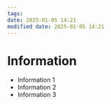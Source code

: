 ```yaml
---
tags: 
date: 2025-01-05 14:21
modified date: 2025-01-05 14:21
---
```


# Information

- Information 1
- Information 2
- Information 3